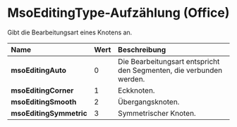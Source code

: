 
# MsoEditingType-Aufzählung (Office)

Gibt die Bearbeitungsart eines Knotens an.



|**Name**|**Wert**|**Beschreibung**|
|:-----|:-----|:-----|
|**msoEditingAuto**|0|Die Bearbeitungsart entspricht den Segmenten, die verbunden werden.|
|**msoEditingCorner**|1|Eckknoten.|
|**msoEditingSmooth**|2|Übergangsknoten.|
|**msoEditingSymmetric**|3|Symmetrischer Knoten.|

